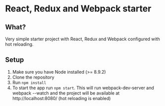 # React, Redux and Webpack starter

## What?
Very simple starter project with React, Redux and Webpack configured with hot reloading.

## Setup
1. Make sure you have Node installed (>= 8.9.2)
2. Clone the repository
3. Run `npm install`
4. To start the app run `npm start`. This will run webpack-dev-server and webpack --watch and the project will be available at http://localhost:8080/ (hot reloading is enabled)